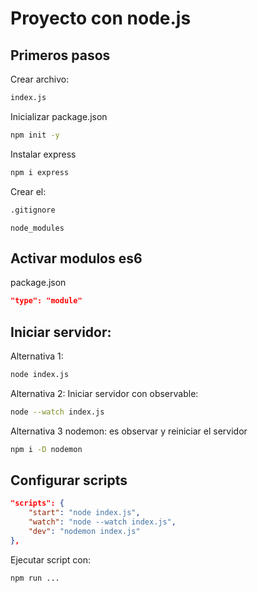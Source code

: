 # Proyecto con node.js

## Primeros pasos

Crear archivo:
```sh
index.js
```

Inicializar package.json
```sh
npm init -y
```

Instalar express
```sh
npm i express
```

Crear el:
```sh
.gitignore
```

```
node_modules
```

## Activar modulos es6

package.json
```json
"type": "module"
```

## Iniciar servidor:

Alternativa 1:
```sh
node index.js
```

Alternativa 2: Iniciar servidor con observable:
```sh
node --watch index.js
```

Alternativa 3 nodemon: es observar y reiniciar el servidor
```sh
npm i -D nodemon
```

## Configurar scripts

```json
"scripts": {
    "start": "node index.js",
    "watch": "node --watch index.js",
    "dev": "nodemon index.js"
},
```

Ejecutar script con:
```sh
npm run ...
```

